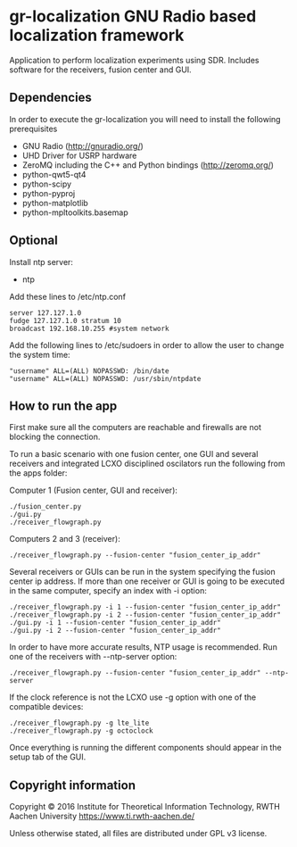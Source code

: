 gr-localization GNU Radio based localization framework
======================================================
Application to perform localization experiments using SDR. Includes software for the receivers, fusion center and GUI.


Dependencies
------------------
In order to execute the gr-localization you will need to install the following prerequisites
- GNU Radio (http://gnuradio.org/)
- UHD Driver for USRP hardware
- ZeroMQ including the C++ and Python bindings (http://zeromq.org/)
- python-qwt5-qt4
- python-scipy
- python-pyproj
- python-matplotlib
- python-mpltoolkits.basemap


Optional
--------------
Install ntp server:
- ntp

Add these lines to /etc/ntp.conf

    server 127.127.1.0
    fudge 127.127.1.0 stratum 10
    broadcast 192.168.10.255 #system network

Add the following lines to /etc/sudoers in order to allow the user to change the system time:

    "username" ALL=(ALL) NOPASSWD: /bin/date
    "username" ALL=(ALL) NOPASSWD: /usr/sbin/ntpdate


How to run the app
-------------------

First make sure all the computers are reachable and firewalls are not blocking the connection.

To run a basic scenario with one fusion center, one GUI and several receivers and integrated LCXO disciplined oscilators run the following from the apps folder:

Computer 1 (Fusion center, GUI and receiver):

    ./fusion_center.py
    ./gui.py
    ./receiver_flowgraph.py

Computers 2 and 3 (receiver):

    ./receiver_flowgraph.py --fusion-center "fusion_center_ip_addr"

Several receivers or GUIs can be run in the system specifying the fusion center ip address.
If more than one receiver or GUI is going to be executed in the same computer, specify an index with -i option:

    ./receiver_flowgraph.py -i 1 --fusion-center "fusion_center_ip_addr"
    ./receiver_flowgraph.py -i 2 --fusion-center "fusion_center_ip_addr"
    ./gui.py -i 1 --fusion-center "fusion_center_ip_addr"
    ./gui.py -i 2 --fusion-center "fusion_center_ip_addr"

In order to have more accurate results, NTP usage is recommended. Run one of the receivers with --ntp-server option:

    ./receiver_flowgraph.py --fusion-center "fusion_center_ip_addr" --ntp-server

If the clock reference is not the LCXO use -g option with one of the compatible devices:

    ./receiver_flowgraph.py -g lte_lite
    ./receiver_flowgraph.py -g octoclock

Once everything is running the different components should appear in the setup tab of the GUI.


Copyright information
------------------
Copyright © 2016 Institute for Theoretical Information Technology,
                 RWTH Aachen University <https://www.ti.rwth-aachen.de/>

Unless otherwise stated, all files are distributed under GPL v3 license.

